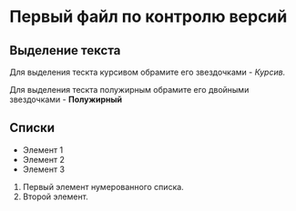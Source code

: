 # Первый файл по контролю версий 

## Выделение текста

Для выделения тескта курсивом обрамите его звездочками - *Курсив.*

Для выделения тескта полужирным обрамите его двойными звездочками - **Полужирный**

## Списки

* Элемент 1
* Элемент 2
* Элемент 3

1. Первый элемент нумерованного списка.
2. Второй элемент.